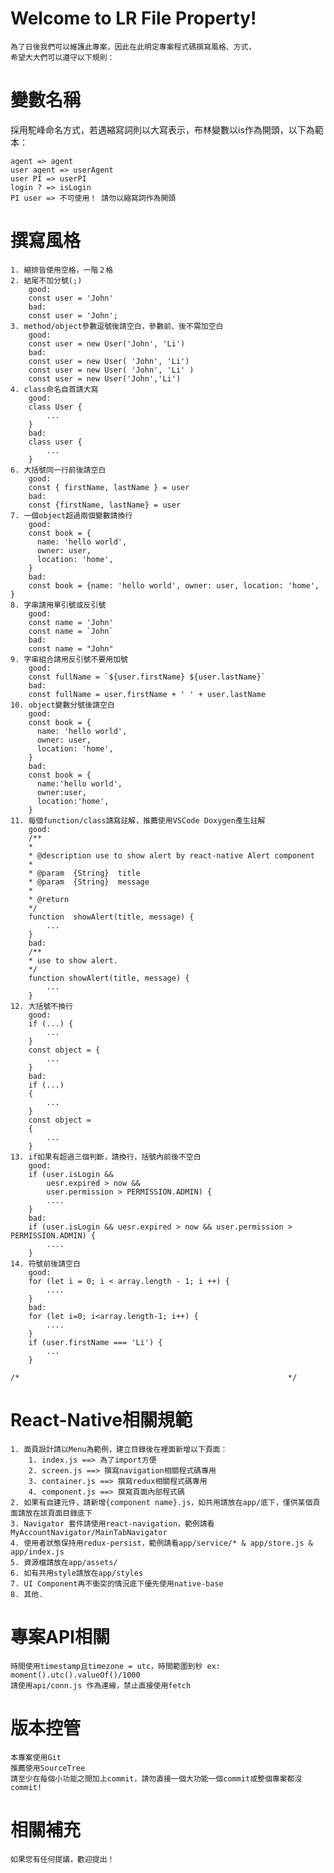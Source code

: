 
# Welcome to LR File Property!
	為了日後我們可以維護此專案，因此在此明定專案程式碼撰寫風格、方式，
	希望大大們可以遵守以下規則：

# 變數名稱
採用駝峰命名方式，若遇縮寫詞則以大寫表示，布林變數以is作為開頭，以下為範本：
	
	agent => agent
	user agent => userAgent
	user PI => userPI
	login ? => isLogin
	PI user => 不可使用！ 請勿以縮寫詞作為開頭

# 撰寫風格
	1. 縮排皆使用空格，一階２格
	2. 結尾不加分號(;)
		good:
		const user = 'John'
		bad:
		const user = 'John';
	3. method/object參數逗號後請空白，參數前、後不需加空白
		good:
		const user = new User('John', 'Li')
		bad:
		const user = new User( 'John', 'Li')
		const user = new User( 'John', 'Li' )
		const user = new User('John','Li')
	4. class命名自首請大寫
		good:
		class User {
			...
		}
		bad:
		class user {
			...
		}
	6. 大括號同一行前後請空白 
		good:
		const { firstName, lastName } = user
		bad:
		const {firstName, lastName} = user
	7. 一個object超過兩個變數請換行
		good:
		const book = {
		  name: 'hello world',
		  owner: user,
		  location: 'home',
		}
		bad:
		const book = {name: 'hello world', owner: user, location: 'home', }
	8. 字串請用單引號或反引號
		good:
		const name = 'John'
		const name = `John`
		bad: 
		const name = "John"
	9. 字串組合請用反引號不要用加號
		good:
		const fullName = `${user.firstName} ${user.lastName}`
		bad:
		const fullName = user.firstName + ' ' + user.lastName
	10. object變數分號後請空白
		good:
		const book = {
		  name: 'hello world',
		  owner: user,
		  location: 'home',
		}
		bad:
		const book = {
		  name:'hello world',
		  owner:user,
		  location:'home',
		}
	11. 每個function/class請寫註解，推薦使用VSCode Doxygen產生註解
		good:
		/**
		*
		* @description use to show alert by react-native Alert component
		*
		* @param  {String}  title
		* @param  {String}  message
		* 
		* @return 
		*/
		function  showAlert(title, message) {
			...
		}
		bad:
		/**
		* use to show alert.
		*/
		function showAlert(title, message) {
			...
		}
	12. 大括號不換行
		good:
		if (...) {
			...
		} 
		const object = {
			...
		}
		bad: 
		if (...) 
		{
			...
		} 
		const object = 
		{
			...
		}
	13. if如果有超過三個判斷，請換行，括號內前後不空白
		good:
		if (user.isLogin && 
			uesr.expired > now && 
			user.permission > PERMISSION.ADMIN) {
			....
		}
		bad:
		if (user.isLogin && uesr.expired > now && user.permission > PERMISSION.ADMIN) {
			....
		}
	14. 符號前後請空白
		good:
		for (let i = 0; i < array.length - 1; i ++) {
			....
		}
		bad:
		for (let i=0; i<array.length-1; i++) {
			....
		}
		if (user.firstName === 'Li') {
			...
		}
	
	/*                                                            */
	
	
		
# React-Native相關規範  
	1. 面頁設計請以Menu為範例，建立目錄後在裡面新增以下頁面：
		1. index.js ==> 為了import方便
		2. screen.js ==> 撰寫navigation相關程式碼專用
		3. container.js ==> 撰寫redux相關程式碼專用
		4. component.js ==> 撰寫頁面內部程式碼 
	2. 如果有自建元件，請新增{component name}.js，如共用請放在app/底下，僅供某個頁面請放在該頁面目錄底下
	3. Navigator 套件請使用react-navigation，範例請看MyAccountNavigator/MainTabNavigator
	4. 使用者狀態保持用redux-persist，範例請看app/service/* & app/store.js & app/index.js
	5. 資源檔請放在app/assets/
	6. 如有共用style請放在app/styles
	7. UI Component再不衝突的情況底下優先使用native-base
	8. 其他.
	 

# 專案API相關
	時間使用timestamp且timezone = utc，時間範圍到秒 ex: moment().utc().valueOf()/1000
	請使用api/conn.js 作為連線，禁止直接使用fetch
# 版本控管
	本專案使用Git
	推薦使用SourceTree
	請至少在每個小功能之間加上commit，請勿直接一個大功能一個commit或整個專案都沒commit!
	

# 相關補充
	如果您有任何提議，歡迎提出！
